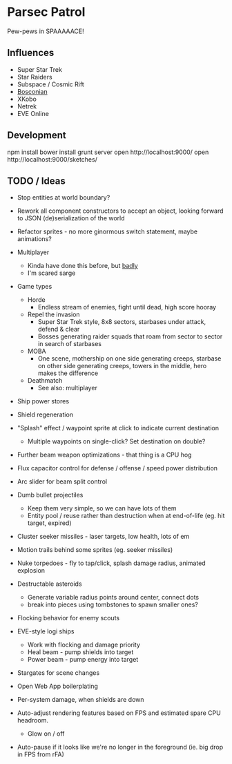 # Parsec Patrol

Pew-pews in SPAAAAACE!

## Influences

* Super Star Trek
* Star Raiders
* Subspace / Cosmic Rift
* [Bosconian](http://en.wikipedia.org/wiki/Bosconian)
* XKobo
* Netrek
* EVE Online

## Development

npm install
bower install
grunt server
open http://localhost:9000/
open http://localhost:9000/sketches/

## TODO / Ideas

* Stop entities at world boundary?

* Rework all component constructors to accept an object, looking forward to
  JSON (de)serialization of the world

* Refactor sprites - no more ginormous switch statement, maybe animations?

* Multiplayer
    * Kinda have done this before, but [badly](https://github.com/lmorchard/webtrek)
    * I'm scared sarge

* Game types
    * Horde
        * Endless stream of enemies, fight until dead, high score hooray
    * Repel the invasion
        * Super Star Trek style, 8x8 sectors, starbases under attack, defend & clear 
        * Bosses generating raider squads that roam from sector to sector in
          search of starbases
    * MOBA
        * One scene, mothership on one side generating creeps, starbase on
          other side generating creeps, towers in the middle, hero makes the
          difference
    * Deathmatch
        * See also: multiplayer

* Ship power stores

* Shield regeneration

* "Splash" effect / waypoint sprite at click to indicate current destination
    * Multiple waypoints on single-click? Set destination on double?

* Further beam weapon optimizations - that thing is a CPU hog

* Flux capacitor control for defense / offense / speed power distribution

* Arc slider for beam split control

* Dumb bullet projectiles
    * Keep them very simple, so we can have lots of them
    * Entity pool / reuse rather than destruction when at end-of-life (eg. hit
      target, expired)

* Cluster seeker missiles - laser targets, low health, lots of em

* Motion trails behind some sprites (eg. seeker missiles)

* Nuke torpedoes - fly to tap/click, splash damage radius, animated explosion

* Destructable asteroids 
    * Generate variable radius points around center, connect dots
    * break into pieces using tombstones to spawn smaller ones?

* Flocking behavior for enemy scouts

* EVE-style logi ships
    * Work with flocking and damage priority
    * Heal beam - pump shields into target
    * Power beam - pump energy into target

* Stargates for scene changes

* Open Web App boilerplating

* Per-system damage, when shields are down

* Auto-adjust rendering features based on FPS and estimated spare CPU headroom.
    * Glow on / off

* Auto-pause if it looks like we're no longer in the foreground (ie. big drop
  in FPS from rFA)
